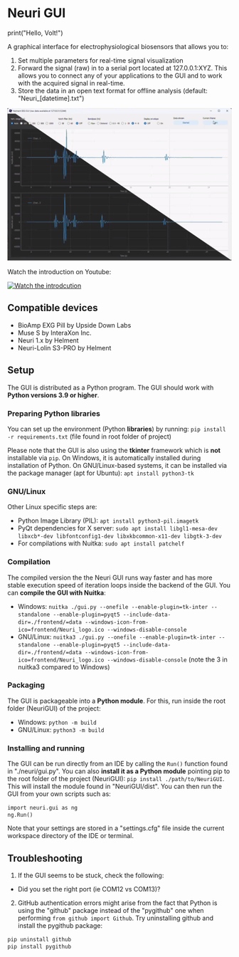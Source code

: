 # Neuri GUI

print("Hello, Volt!")

A graphical interface for electrophysiological biosensors that allows you to:
1. Set multiple parameters for real-time signal visualization
2. Forward the signal (raw) in to a serial port located at 127.0.0.1:XYZ. This allows you to connect any of your applications to the GUI and to work with the acquired signal in real-time.
3. Store the data in an open text format for offline analysis (default: "Neuri_[datetime].txt")

![Main view of GUI](./neuri/assets/Neuri_GUI_main_window.png)

Watch the introduction on Youtube:

[![Watch the introdcution](https://img.youtube.com/vi/8DbGR9KUszQ/hqdefault.jpg)](https://www.youtube.com/embed/8DbGR9KUszQ)

## Compatible devices

- BioAmp EXG Pill by Upside Down Labs
- Muse S by InteraXon Inc.
- Neuri 1.x by Helment
- Neuri-Lolin S3-PRO by Helment

## Setup

The GUI is distributed as a Python program. The GUI should work with **Python versions 3.9 or higher**.

### Preparing Python libraries

You can set up the environment (Python **libraries**) by running:
`pip install -r requirements.txt` (file found in root folder of project)

Please note that the GUI is also using the **tkinter** framework which is **not** installable via `pip`. On Windows, it is automatically installed during installation of Python. On GNU/Linux-based systems, it can be installed via the package manager (apt for Ubuntu):
`apt install python3-tk`

### GNU/Linux

Other Linux specific steps are:
- Python Image Library (PIL): `apt install python3-pil.imagetk`
- PyQt dependencies for X server: `sudo apt install libgl1-mesa-dev libxcb*-dev libfontconfig1-dev libxkbcommon-x11-dev libgtk-3-dev`
- For compilations with Nuitka: `sudo apt install patchelf`

### Compilation

The compiled version the the Neuri GUI runs way faster and has more stable  execution speed of iteration loops inside the backend of the GUI. You can **compile the GUI with Nuitka**:
- Windows: `nuitka ./gui.py --onefile --enable-plugin=tk-inter --standalone --enable-plugin=pyqt5 --include-data-dir=./frontend/=data --windows-icon-from-ico=frontend/Neuri_logo.ico --windows-disable-console`
- GNU/Linux: `nuitka3 ./gui.py --onefile --enable-plugin=tk-inter --standalone --enable-plugin=pyqt5 --include-data-dir=./frontend/=data --windows-icon-from-ico=frontend/Neuri_logo.ico --windows-disable-console` (note the 3 in nuitka3 compared to Windows)

### Packaging

The GUI is packageable into a **Python module**. For this, run inside the root folder (NeuriGUI) of the project:
- Windows: `python -m build`
- GNU/Linux: `python3 -m build`

### Installing and running

The GUI can be run directly from an IDE by calling the `Run()` function found in "./neuri/gui.py".
You can also **install it as a Python module** pointing pip to the root folder of the project (NeuriGUI): `pip install ./path/to/NeuriGUI`. This will install the module found in "NeuriGUI/dist". You can then run the GUI from your own scripts such as:
```
import neuri.gui as ng
ng.Run()
```

Note that your settings are stored in a "settings.cfg" file inside the current workspace directory of the IDE or terminal.

## Troubleshooting

1. If the GUI seems to be stuck, check the following:
- Did you set the right port (ie COM12 vs COM13)?

2. GitHub authentication errors might arise from the fact that Python is using the "github" package instead of the "pygithub" one when performing `from github import Github`. Try uninstalling github and install the pygithub package:
```
pip uninstall github
pip install pygithub
```
